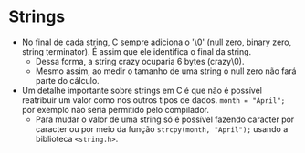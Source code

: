 # Strings

- No final de cada string, C sempre adiciona o '\0' (null zero, binary zero, string terminator). É assim que ele identifica o final da string.
  - Dessa forma, a string crazy ocuparia 6 bytes (crazy\0).
  - Mesmo assim, ao medir o tamanho de uma string o null zero não fará parte do cálculo.
- Um detalhe importante sobre strings em C é que não é possível reatribuir um valor como nos outros tipos de dados. `month = "April";` por exemplo não seria permitido pelo compilador.
  - Para mudar o valor de uma string só é possível fazendo caracter por caracter ou por meio da função `strcpy(month, "April");` usando a biblioteca `<string.h>`.